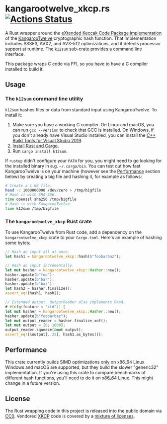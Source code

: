# kangarootwelve_xkcp.rs [![Actions Status](https://github.com/oconnor663/kangarootwelve_xkcp.rs/workflows/tests/badge.svg)](https://github.com/oconnor663/kangarootwelve_xkcp.rs/actions)

A Rust wrapper around the [eXtended Keccak Code Package
implementation](https://github.com/XKCP/K12) of the
[KangarooTwelve](https://keccak.team/kangarootwelve.html) cryptographic
hash function. That implementation includes SSSE3, AVX2, and AVX-512
optimizations, and it detects processor support at runtime. The `k12sum`
sub-crate provides a command line interface.

This package wraps C code via FFI, so you have to have a C compiler
installed to build it.

## Usage

### The `k12sum` command line utility

`k12sum` hashes files or data from standard input using KangarooTwelve.
To install it:

1. Make sure you have a working C compiler. On Linux and macOS, you can
   run `gcc --version` to check that GCC is installed. On Windows, if
   you don't already have Visual Studio installed, you can install the
   [C++ Build Tools for Visual Studio
   2019](https://visualstudio.microsoft.com/downloads/#build-tools-for-visual-studio-2019).
2. [Install Rust and Cargo.](https://doc.rust-lang.org/cargo/getting-started/installation.html)
3. Run `cargo install k12sum`.

If `rustup` didn't configure your `PATH` for you, you might need to go
looking for the installed binary in e.g. `~/.cargo/bin`. You can test
out how fast KangarooTwelve is on your machine (however see the
[Performance](#performance) section below) by creating a big file and
hashing it, for example as follows:

```bash
# Create a 1 GB file.
head -c 1000000000 /dev/zero > /tmp/bigfile
# Hash it with SHA-256.
time openssl sha256 /tmp/bigfile
# Hash it with KangarooTwelve.
time k12sum /tmp/bigfile
```

### The `kangarootwelve_xkcp` Rust crate

To use KangarooTwelve from Rust code, add a dependency on the
`kangarootwelve_xkcp` crate to your `Cargo.toml`. Here's an example of
hashing some bytes:

```rust
// Hash an input all at once.
let hash1 = kangarootwelve_xkcp::hash(b"foobarbaz");

// Hash an input incrementally.
let mut hasher = kangarootwelve_xkcp::Hasher::new();
hasher.update(b"foo");
hasher.update(b"bar");
hasher.update(b"baz");
let hash2 = hasher.finalize();
assert_eq!(hash1, hash2);

// Extended output. OutputReader also implements Read.
# #[cfg(feature = "std")] {
let mut hasher = kangarootwelve_xkcp::Hasher::new();
hasher.update(b"foobarbaz");
let mut output_reader = hasher.finalize_xof();
let mut output = [0; 1000];
output_reader.squeeze(&mut output);
assert_eq!(&output[..32], hash1.as_bytes());
```

## Performance

This crate currently builds SIMD optimizations only on x86\_64 Linux.
Windows and macOS are supported, but they build the slower "generic32"
implementation. If you're using this crate to compare benchmarks of
different hash functions, you'll need to do it on x86\_64 Linux. This
might change in a future version.

## License

The Rust wrapping code in this project is released into the public
domain via [CC0](https://creativecommons.org/publicdomain/zero/1.0/).
Vendored [XKCP](https://github.com/XKCP/XKCP) code is covered by a
[mixture of
licenses](https://github.com/XKCP/XKCP#under-which-license-is-the-xkcp-distributed).

